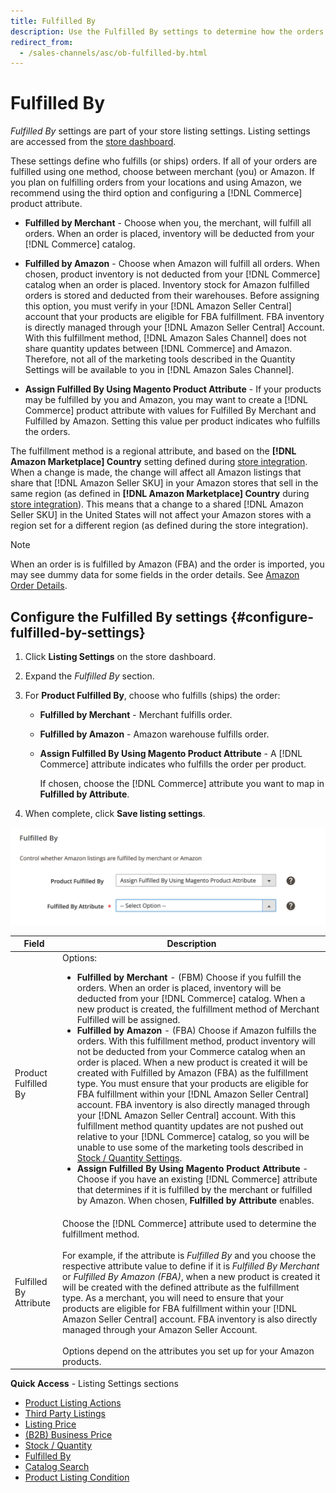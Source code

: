 ```yaml
---
title: Fulfilled By
description: Use the Fulfilled By settings to determine how the orders from Amazon listings will be fulfilled (shipped).
redirect_from:
  - /sales-channels/asc/ob-fulfilled-by.html
---
```


# Fulfilled By

_Fulfilled By_ settings are part of your store listing settings. Listing settings are accessed from the [store dashboard](./amazon-store-dashboard.md).

These settings define who fulfills (or ships) orders. If all of your orders are fulfilled using one method, choose between merchant (you) or Amazon. If you plan on fulfilling orders from your locations and using Amazon, we recommend using the third option and configuring a [!DNL Commerce] product attribute.

- **Fulfilled by Merchant** - Choose when you, the merchant, will fulfill all orders. When an order is placed, inventory will be deducted from your [!DNL Commerce] catalog.

- **Fulfilled by Amazon** - Choose when Amazon will fulfill all orders. When chosen, product inventory is not deducted from your [!DNL Commerce] catalog when an order is placed. Inventory stock for Amazon fulfilled orders is stored and deducted from their warehouses. Before assigning this option, you must verify in your [!DNL Amazon Seller Central] account that your products are eligible for FBA fulfillment. FBA inventory is directly managed through your [!DNL Amazon Seller Central] Account. With this fulfillment method, [!DNL Amazon Sales Channel] does not share quantity updates between [!DNL Commerce] and Amazon. Therefore, not all of the marketing tools described in the Quantity Settings will be available to you in [!DNL Amazon Sales Channel].

- **Assign Fulfilled By Using Magento Product Attribute** - If your products may be fulfilled by you and Amazon, you may want to create a [!DNL Commerce] product attribute with values for Fulfilled By Merchant and Fulfilled by Amazon. Setting this value per product indicates who fulfills the orders.

The fulfillment method is a regional attribute, and based on the **[!DNL Amazon Marketplace] Country** setting defined during [store integration](./store-integration.md). When a change is made, the change will affect all Amazon listings that share that [!DNL Amazon Seller SKU] in your Amazon stores that sell in the same region (as defined in **[!DNL Amazon Marketplace] Country** during [store integration](./store-integration.md)). This means that a change to a shared [!DNL Amazon Seller SKU] in the United States will not affect your Amazon stores with a region set for a different region (as defined during the store integration).

>[!NOTE]
>
>When an order is is fulfilled by Amazon (FBA) and the order is imported, you may see dummy data for some fields in the order details. See [Amazon Order Details](./amazon-order-details.md).

## Configure the Fulfilled By settings {#configure-fulfilled-by-settings}

1. Click **Listing Settings** on the store dashboard.

1. Expand the _Fulfilled By_ section.

1. For **Product Fulfilled By**, choose who fulfills (ships) the order:

   - **Fulfilled by Merchant** - Merchant fulfills order.

   - **Fulfilled by Amazon** - Amazon warehouse fulfills order.

   - **Assign Fulfilled By Using Magento Product Attribute** - A [!DNL Commerce] attribute indicates who fulfills the order per product.

      If chosen, choose the [!DNL Commerce] attribute you want to map in **Fulfilled by Attribute**.

1. When complete, click **Save listing settings**.

![Fulfilled By settings](assets/amazon-fulfilled-by.png)

|Field|Description|
|--- |--- |
|Product Fulfilled By|Options:<ul><li>**Fulfilled by Merchant** - (FBM) Choose if you fulfill the orders. When an order is placed, inventory will be deducted from your [!DNL Commerce] catalog. When a new product is created, the fulfillment method of Merchant Fulfilled will be assigned.</li><li>**Fulfilled by Amazon** - (FBA) Choose if Amazon fulfills the orders. With this fulfillment method, product inventory will not be deducted from your Commerce catalog when an order is placed. When a new product is created it will be created with Fulfilled by Amazon (FBA) as the fulfillment type. You must ensure that your products are eligible for FBA fulfillment within your [!DNL Amazon Seller Central] account. FBA inventory is also directly managed through your [!DNL Amazon Seller Central] account. With this fulfillment method quantity updates are not pushed out relative to your [!DNL Commerce] catalog, so you will be unable to use some of the marketing tools described in [Stock / Quantity Settings](./stock-quantity.md).</li><li>**Assign Fulfilled By Using Magento Product Attribute** - Choose if you have an existing [!DNL Commerce] attribute that determines if it is fulfilled by the merchant or fulfilled by Amazon. When chosen, **Fulfilled by Attribute** enables. |
|Fulfilled By Attribute|Choose the [!DNL Commerce] attribute used to determine the fulfillment method.</li></ul><br><br>For example, if the attribute is _Fulfilled By_ and you choose the respective attribute value to define if it is _Fulfilled By Merchant_ or _Fulfilled By Amazon (FBA)_, when a new product is created it will be created with the defined attribute as the fulfillment type. As a merchant, you will need to ensure that your products are eligible for FBA fulfillment within your [!DNL Amazon Seller Central] account. FBA inventory is also directly managed through your Amazon Seller Account.<br><br>Options depend on the attributes you set up for your Amazon products. |

**Quick Access** - Listing Settings sections

- [Product Listing Actions](./product-listing-actions.md)
- [Third Party Listings](./third-party-listing-settings.md)
- [Listing Price](./listing-price.md)
- [(B2B) Business Price](./business-pricing.md)
- [Stock / Quantity](./stock-quantity.md)
- [Fulfilled By](./fulfilled-by.md)
- [Catalog Search](./catalog-search.md)
- [Product Listing Condition](./product-listing-condition.md)
